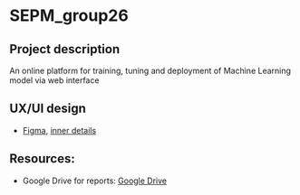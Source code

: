 # SEPM_group26

## Project description
An online platform for training, tuning and deployment of Machine Learning model via web interface

## UX/UI design
- [Figma](https://www.figma.com/file/dDlK235sruPWFRAoOR4BDu/Train-IT), [inner details](https://www.figma.com/file/dDlK235sruPWFRAoOR4BDu/Train-IT?node-id=51%3A11)

## Resources:
- Google Drive for reports: [Google Drive](https://drive.google.com/drive/folders/1BgRLhL8-9Yyfk9KzUXcIhFCez4ZlwLCv?usp=sharing)

